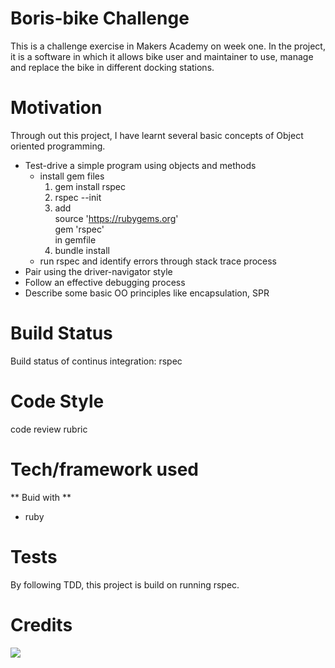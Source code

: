 # Boris-bike Challenge
  This is a challenge exercise in Makers Academy on week one.  In the project, it is a software in which it allows bike user and maintainer to use, manage and replace the bike in different docking stations. 

# Motivation
Through out this project, I have learnt several basic concepts of Object oriented programming.  
 - Test-drive a simple program using objects and methods
   * install gem files
      1) gem install rspec
      2) rspec --init
      3) add <br />
         source 'https://rubygems.org' <br />
         gem 'rspec'<br />
         in gemfile
      4) bundle install
   * run rspec and identify errors through stack trace process
 - Pair using the driver-navigator style
 - Follow an effective debugging process
 - Describe some basic OO principles like encapsulation, SPR

 # Build Status
 Build status of continus integration: rspec

 # Code Style
 code review rubric

 # Tech/framework used
 ** Buid with **
 - ruby

 # Tests 
By following TDD, this project is build on running rspec.

# Credits

<a href="https://github.com/samuelmbp/boris-bike/graphs/contributors">
  <img src="https://contrib.rocks/image?repo=samuelmbp/boris-bike" />
</a>

